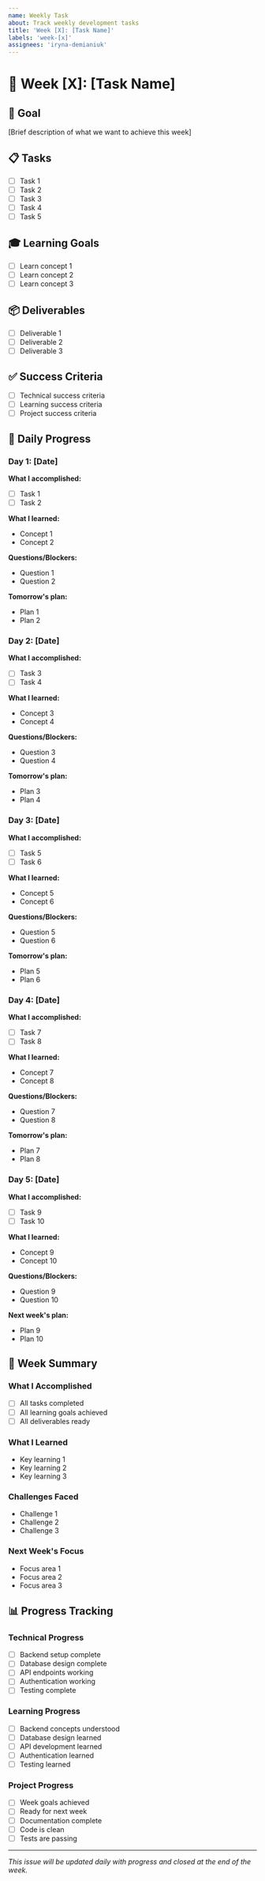 ```yaml
---
name: Weekly Task
about: Track weekly development tasks
title: 'Week [X]: [Task Name]'
labels: 'week-[x]'
assignees: 'iryna-demianiuk'
---
```


# 📅 Week [X]: [Task Name]

## 🎯 Goal
[Brief description of what we want to achieve this week]

## 📋 Tasks
- [ ] Task 1
- [ ] Task 2
- [ ] Task 3
- [ ] Task 4
- [ ] Task 5

## 🎓 Learning Goals
- [ ] Learn concept 1
- [ ] Learn concept 2
- [ ] Learn concept 3

## 📦 Deliverables
- [ ] Deliverable 1
- [ ] Deliverable 2
- [ ] Deliverable 3

## ✅ Success Criteria
- [ ] Technical success criteria
- [ ] Learning success criteria
- [ ] Project success criteria

## 📝 Daily Progress

### Day 1: [Date]
**What I accomplished:**
- [ ] Task 1
- [ ] Task 2

**What I learned:**
- Concept 1
- Concept 2

**Questions/Blockers:**
- Question 1
- Question 2

**Tomorrow's plan:**
- Plan 1
- Plan 2

### Day 2: [Date]
**What I accomplished:**
- [ ] Task 3
- [ ] Task 4

**What I learned:**
- Concept 3
- Concept 4

**Questions/Blockers:**
- Question 3
- Question 4

**Tomorrow's plan:**
- Plan 3
- Plan 4

### Day 3: [Date]
**What I accomplished:**
- [ ] Task 5
- [ ] Task 6

**What I learned:**
- Concept 5
- Concept 6

**Questions/Blockers:**
- Question 5
- Question 6

**Tomorrow's plan:**
- Plan 5
- Plan 6

### Day 4: [Date]
**What I accomplished:**
- [ ] Task 7
- [ ] Task 8

**What I learned:**
- Concept 7
- Concept 8

**Questions/Blockers:**
- Question 7
- Question 8

**Tomorrow's plan:**
- Plan 7
- Plan 8

### Day 5: [Date]
**What I accomplished:**
- [ ] Task 9
- [ ] Task 10

**What I learned:**
- Concept 9
- Concept 10

**Questions/Blockers:**
- Question 9
- Question 10

**Next week's plan:**
- Plan 9
- Plan 10

## 🎉 Week Summary

### What I Accomplished
- [ ] All tasks completed
- [ ] All learning goals achieved
- [ ] All deliverables ready

### What I Learned
- Key learning 1
- Key learning 2
- Key learning 3

### Challenges Faced
- Challenge 1
- Challenge 2
- Challenge 3

### Next Week's Focus
- Focus area 1
- Focus area 2
- Focus area 3

## 📊 Progress Tracking

### Technical Progress
- [ ] Backend setup complete
- [ ] Database design complete
- [ ] API endpoints working
- [ ] Authentication working
- [ ] Testing complete

### Learning Progress
- [ ] Backend concepts understood
- [ ] Database design learned
- [ ] API development learned
- [ ] Authentication learned
- [ ] Testing learned

### Project Progress
- [ ] Week goals achieved
- [ ] Ready for next week
- [ ] Documentation complete
- [ ] Code is clean
- [ ] Tests are passing

---

*This issue will be updated daily with progress and closed at the end of the week.*
